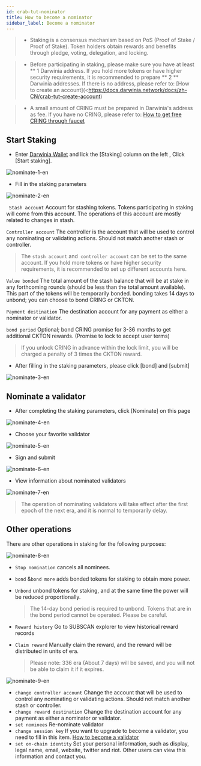 ```yaml
---
id: crab-tut-nominator
title: How to become a nominator
sidebar_label: Become a nominator
---
```

> - Staking is a consensus mechanism based on PoS (Proof of Stake / Proof of Stake). Token holders obtain rewards and benefits through pledge, voting, delegation, and locking.

> - Before participating in staking, please make sure you have at least ** 1 Darwinia address. If you hold more tokens or have higher security requirements, it is recommended to prepare ** 2 ** Darwinia addresses. If there is no address, please refer to: [How to create an account](<<https://docs.darwinia.network/docs/zh-CN/crab-tut-create-account>)

> - A small amount of CRING must be prepared in Darwinia's address as fee. If you have no CRING, please refer to: [How to get free CRING through faucet](<https://docs.darwinia.network/docs/zh-CN/crab-tut-claim-cring>)



## Start Staking

- Enter [Darwinia Wallet](http://apps.darwinia.network/) and lick the [Staking] column on the left , Click [Start staking].

![nominate-1-en](assets/nominate-1-en.png)

- Fill in the staking parameters 

![nominate-2-en](assets/nominate-2-en.png)

  ` Stash account` Account for stashing tokens. Tokens participating in staking will come from this account. The operations of this account are mostly related to changes in stash.

  `Controller account`  The controller is the account that will be used to control any nominating or validating actions. Should not match another stash or controller.

> The `stash account` and` controller account` can be set to the same account. If you hold more tokens or have higher security requirements, it is recommended to set up different accounts here.

  `Value bonded` The total amount of the stash balance that will be at stake in any forthcoming rounds (should be less than the total amount available).  This part of the tokens will be temporarily bonded. bonding takes 14 days to unbond; you can choose to bond CRING or CKTON.

  `Payment destination` The destination account for any payment as either a nominator or validator.

  `bond period` Optional; bond CRING promise for 3-36 months to get additional CKTON rewards. (Promise to lock to accept user terms)

> If you unlock CRING in advance within the lock limit, you will be charged  a penalty of 3 times the CKTON reward.

- After filling in the staking parameters, please click [bond] and [submit]

![nominate-3-en](assets/nominate-3-en.png)



## Nominate a validator



- After completing the staking parameters, click [Nominate] on this page

![nominate-4-en](assets/nominate-4-en.png)



- Choose your favorite validator

![nominate-5-en](assets/nominate-5-en.png)



- Sign and submit

![nominate-6-en](assets/nominate-6-en.png)



- View information about nominated validators

![nominate-7-en](assets/nominate-7-en.png)


> The operation of nominating validators will take effect after the first epoch of the next era, and it is normal to temporarily delay.



## Other operations



There are other operations in staking for the following purposes:



![nominate-8-en](assets/nominate-8-en.png)



- `Stop nomination` cancels all nominees.

- `bond` &`bond more` adds bonded tokens for staking to obtain more power.

- `Unbond` unbond tokens for staking, and at the same time the power will be reduced proportionally.

  > The 14-day bond period is required to unbond. Tokens that are in the bond period cannot be operated. Please be careful.

- `Reward history` Go to SUBSCAN explorer to view historical reward records

- `Claim reward` Manually claim the reward, and the reward will be distributed in units of era.

  > Please note: 336 era (About 7 days)  will be saved, and you will not be able to claim it if it expires.

![nominate-9-en](assets/nominate-9-en.png)


- `change controller account` Change the account  that will be used to control any nominating or validating actions. Should not match another stash or controller.
- `change reward destination` Change the destination account for any payment as either a nominator or validator.
- `set nominees` Re-nominate validator
- `change session key` If you want to upgrade to become a validator, you need to fill in this item. [How to become a validator](https://docs.darwinia.network/docs/zh-CN/crab-tut-validator)
- `set on-chain identity` Set your personal information, such as display, legal name, email, website, twitter and riot. Other users can view this information and contact you.


